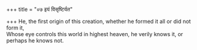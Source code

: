 +++
title = "०७ इयं विसृष्टिर्यत"

+++
He, the first origin of this creation, whether he formed it all or did not form it,  
     Whose eye controls this world in highest heaven, he verily knows it, or perhaps he knows not.